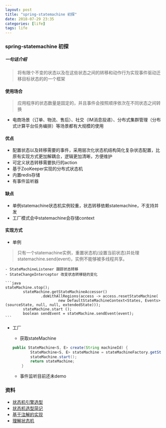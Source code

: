 ```yaml
---
layout: post
title: "spring-statemachine 初探"
date: 2018-07-29 23:35
categories: [life]
tags: life
---
```


### spring-statemachine 初探

##### 一句话介绍
> 将有限个不变的状态以及在这些状态之间的转移和动作行为实现事件驱动迁移目标状态的的一个框架

#### 使用场合

> 应用程序的状态数量是固定的，并且事件会按照顺序依次在不同状态之间转换

- 电商场景（订单、物流、售后）、社交（IM消息投递）、分布式集群管理（分布式计算平台任务编排）等场景都有大规模的使用

#### 优点

- 配置状态以及转移需要的事件，采用层次化状态机结构简化复杂状态配置，比原有实现方式更加解耦合，逻辑更加清晰，方便维护
- 可定义状态转移需要执行的action
- 基于ZooKeeper实现的分布式状态机 
- 内置redis存储
- 有事件监听器 

#### 缺点
- 单例statemachine状态机实例较重，状态转移依赖statemachine，不支持并发
- 工厂模式会中statemachine会存储context


#### 实现方式

* 单例
> 只有一个statemachine实例，重置状态机(设置当前状态)并处理statemachine.send(event)，实例不能够被多线程共享。

	- StateMachineListener 跟踪状态转移
	- StateChangeInterceptor 改变状态转移链的变化
	
	```java
	stateMachine.stop();
	        stateMachine.getStateMachineAccessor()
	                .doWithAllRegions(access -> access.resetStateMachine(
	                        new DefaultStateMachineContext<States, Events> (sourceState, null, null, extendedState)));
	        stateMachine.start ();
	        boolean sendEvent = stateMachine.sendEvent(event);
	```

* 工厂

	- 获取stateMachine
	
	```java
	public StateMachine<S, E> create(String machineId) {
	        StateMachine<S, E> stateMachine = stateMachineFactory.getStateMachine(machineId);
	        stateMachine.start();
	        return stateMachine;
	    }
	```
				
	- 事件监听目前还未demo
	
### 资料
- [状态机引擎选型](https://segmentfault.com/a/1190000009906317)
- [状态机选型简记](http://childe.net.cn/2018/04/28/%E7%8A%B6%E6%80%81%E6%9C%BA%E9%80%89%E5%9E%8B%E7%AE%80%E8%AE%B0/)
- [基于注解的实现](https://www.codetd.com/article/1010726)
- [理解状态机](https://glumes.com/post/android/understand-state-machine/)